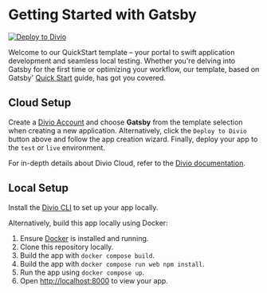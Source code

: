 # Getting Started with Gatsby

[![Deploy to Divio](https://docs.divio.com/deploy-to-divio.svg)](https://control.divio.com/app/new/?template_url=https://github.com/divio/getting-started-with-gatsby/archive/refs/heads/main.zip)

Welcome to our QuickStart template – your portal to swift application development and seamless local testing. Whether you're delving into Gatsby for the first time or optimizing your workflow, our template, based on Gatsby' [Quick Start](https://www.gatsbyjs.com/docs/quick-start/) guide, has got you covered.

## Cloud Setup

Create a [Divio Account](https://control.divio.com/) and choose **Gatsby** from the template selection when creating a new application. Alternatively, click the `Deploy to Divio` button above and follow the app creation wizard. Finally, deploy your app to the `test` or `live` environment.

For in-depth details about Divio Cloud, refer to the [Divio documentation](https://docs.divio.com/introduction/).

## Local Setup

Install the [Divio CLI](https://github.com/divio/divio-cli) to set up your app locally.

Alternatively, build this app locally using Docker:

1. Ensure [Docker](https://docs.docker.com/get-docker/) is installed and running.
2. Clone this repository locally.
3. Build the app with `docker compose build`.
4. Build the app with `docker compose run web npm install`.
5. Run the app using `docker compose up`.
6. Open [http://localhost:8000]() to view your app.
